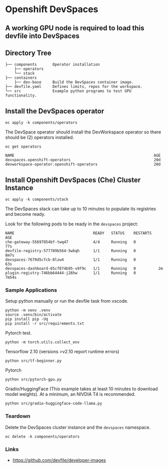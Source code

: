 # Openshift DevSpaces

## A working GPU node is required to load this devfile into DevSpaces

## Directory Tree
```
├── components       Operator installation
    ├── operators
    └── stack
├── containers
    ├── dev-base     Build the DevSpaces container image.
├── devfile.yaml     Defines limits, repos for the workspace.
└── src              Example python programs to test GPU functionality.
```
## Install the DevSpaces operator

```
oc apply -k components/operators
```

The DevSpace operator should install the DevWorkspace operator so
there should be (2) operators installed.

```
oc get operators
```

```
NAME                                                              AGE
devspaces.openshift-operators                                     20d
devworkspace-operator.openshift-operators                         20d
```

## Install Openshift DevSpaces (Che) Cluster Instance

```
oc apply -k components/stack
```

The DevSpaces stack can take up to 10 minutes to populate its
registries and become ready.

Look for the following pods to be ready in the `devspaces` project:

```
NAME                                   READY   STATUS    RESTARTS   AGE
che-gateway-55697854bf-twq47           4/4     Running   0          77s
devfile-registry-577789b564-5wbqh      1/1     Running   0          8m7s
devspaces-7679d5cfcb-8lzw4             1/1     Running   0          63s
devspaces-dashboard-65cf874b95-v9f9c   1/1     Running   0          2m
plugin-registry-746bb64444-j26hw       1/1     Running   0          7m54s
```

### Sample Applications

Setup python manually or run the devfile task from vscode.
```
python -m venv .venv
source .venv/bin/activate
pip install pip -Uq
pip install -r src/requirements.txt
```

Pytorch test.
```
python -m torch.utils.collect_env
```

Tensorflow 2.10 (versions >v2.10 report runtime errors)

```
python src/tf-beginner.py
```

Pytorch

```
python src/pytorch-gpu.py
```

Gradio/HuggingFace (This example takes at least 10 minutes to download model weights). At a minimum, an NIVDIA T4 is recommended.
```
python src/gradio-huggingface-code-llama.py
```

### Teardown

Delete the DevSpaces cluster instance and the `devspaces` namespace.

```
oc delete -k components/operators
```

### Links

- https://github.com/devfile/developer-images
